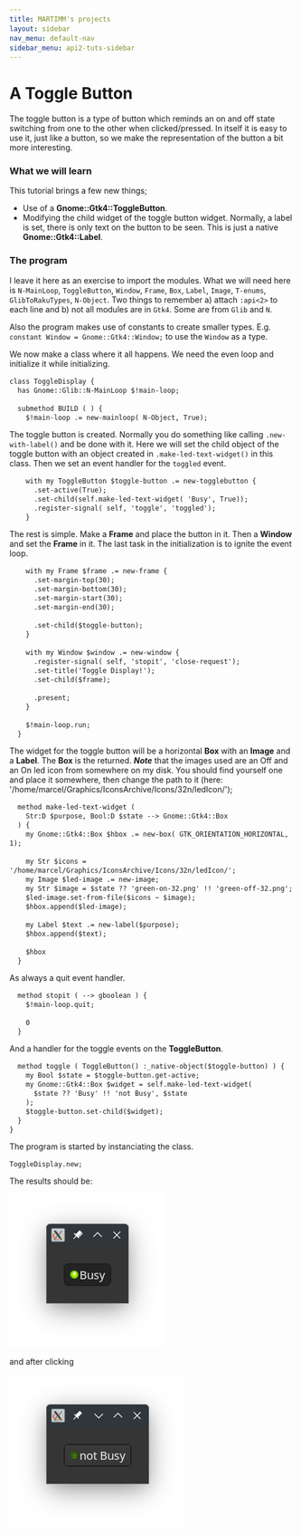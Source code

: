 ```yaml
---
title: MARTIMM's projects
layout: sidebar
nav_menu: default-nav
sidebar_menu: api2-tuts-sidebar
---
```


# A Toggle Button

The toggle button is a type of button which reminds an on and off state switching from one to the other when clicked/pressed. In itself it is easy to use it, just like a button, so we make the representation of the button a bit more interesting.

### What we will learn

This tutorial brings a few new things;
* Use of a **Gnome::Gtk4::ToggleButton**.
* Modifying the child widget of the toggle button widget. Normally, a label is set, there is only text on the button to be seen. This is just a native **Gnome::Gtk4::Label**.

### The program

I leave it here as an exercise to import the modules. What we will need here is `N-MainLoop`, `ToggleButton`, `Window`, `Frame`, `Box`, `Label`, `Image`, `T-enums`, `GlibToRakuTypes`, `N-Object`. Two things to remember a) attach `:api<2>` to each line and b) not all modules are in `Gtk4`. Some are from `Glib` and `N`.

Also the program makes use of constants to create smaller types. E.g. `constant Window = Gnome::Gtk4::Window;` to use the `Window` as a type.

We now make a class where it all happens. We need the even loop and initialize it while initializing.

```
class ToggleDisplay {
  has Gnome::Glib::N-MainLoop $!main-loop;

  submethod BUILD ( ) {
    $!main-loop .= new-mainloop( N-Object, True);
```

The toggle button is created. Normally you do something like calling `.new-with-label()` and be done with it. Here we will set the child object of the toggle button with an object created in `.make-led-text-widget()` in this class. Then we set an event handler for the `toggled` event.
```
    with my ToggleButton $toggle-button .= new-togglebutton {
      .set-active(True);
      .set-child(self.make-led-text-widget( 'Busy', True));
      .register-signal( self, 'toggle', 'toggled');
    }
```

The rest is simple. Make a **Frame** and place the button in it. Then a **Window** and set the **Frame** in it. The last task in the initialization is to ignite the event loop.
```
    with my Frame $frame .= new-frame {
      .set-margin-top(30);
      .set-margin-bottom(30);
      .set-margin-start(30);
      .set-margin-end(30);

      .set-child($toggle-button);
    }

    with my Window $window .= new-window {
      .register-signal( self, 'stopit', 'close-request');
      .set-title('Toggle Display!');
      .set-child($frame);

      .present;
    }

    $!main-loop.run;
  }
```

The widget for the toggle button will be a horizontal **Box** with an **Image** and a **Label**. The **Box** is the returned. _**Note**_ that the images used are an Off and an On led icon from somewhere on my disk. You should find yourself one and place it somewhere, then change the path to it (here: '/home/marcel/Graphics/IconsArchive/Icons/32n/ledIcon/');
```
  method make-led-text-widget (
    Str:D $purpose, Bool:D $state --> Gnome::Gtk4::Box
  ) {
    my Gnome::Gtk4::Box $hbox .= new-box( GTK_ORIENTATION_HORIZONTAL, 1);

    my Str $icons = '/home/marcel/Graphics/IconsArchive/Icons/32n/ledIcon/';
    my Image $led-image .= new-image;
    my Str $image = $state ?? 'green-on-32.png' !! 'green-off-32.png';
    $led-image.set-from-file($icons ~ $image);
    $hbox.append($led-image);

    my Label $text .= new-label($purpose);
    $hbox.append($text);

    $hbox
  }
```

As always a quit event handler.
```
  method stopit ( --> gboolean ) {
    $!main-loop.quit;

    0
  }
```

And a handler for the toggle events on the **ToggleButton**.
```
  method toggle ( ToggleButton() :_native-object($toggle-button) ) {
    my Bool $state = $toggle-button.get-active;
    my Gnome::Gtk4::Box $widget = self.make-led-text-widget(
      $state ?? 'Busy' !! 'not Busy', $state
    );
    $toggle-button.set-child($widget);
  }
}
```

The program is started by instanciating the class.
```
ToggleDisplay.new;
```

The results should be:
<div><img src="asset_files/images/childwidget-on.png" /></div>

and after clicking
<div><img src="asset_files/images/childwidget-off.png" /></div>